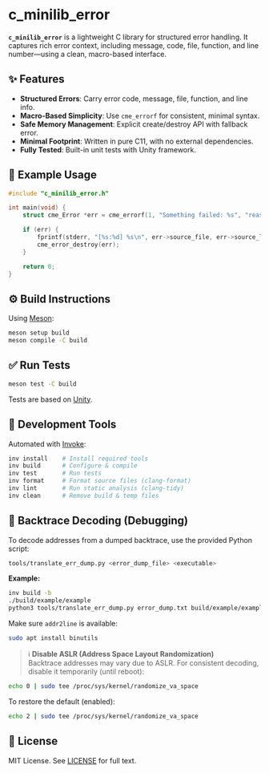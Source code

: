 # c_minilib_error

**`c_minilib_error`** is a lightweight C library for structured error handling. It captures rich error context, including message, code, file, function, and line number—using a clean, macro-based interface.

## ✨ Features

- **Structured Errors**: Carry error code, message, file, function, and line info.
- **Macro-Based Simplicity**: Use `cme_errorf` for consistent, minimal syntax.
- **Safe Memory Management**: Explicit create/destroy API with fallback error.
- **Minimal Footprint**: Written in pure C11, with no external dependencies.
- **Fully Tested**: Built-in unit tests with Unity framework.

## 🧠 Example Usage

```c
#include "c_minilib_error.h"

int main(void) {
    struct cme_Error *err = cme_errorf(1, "Something failed: %s", "reason");

    if (err) {
        fprintf(stderr, "[%s:%d] %s\n", err->source_file, err->source_line, err->msg);
        cme_error_destroy(err);
    }

    return 0;
}
```

## ⚙️ Build Instructions

Using [Meson](https://mesonbuild.com/):

```sh
meson setup build
meson compile -C build
```

## ✅ Run Tests

```sh
meson test -C build
```

Tests are based on [Unity](https://www.throwtheswitch.org/unity).

## 🧰 Development Tools

Automated with [Invoke](https://www.pyinvoke.org/):

```sh
inv install    # Install required tools
inv build      # Configure & compile
inv test       # Run tests
inv format     # Format source files (clang-format)
inv lint       # Run static analysis (clang-tidy)
inv clean      # Remove build & temp files
```

## 🧪 Backtrace Decoding (Debugging)

To decode addresses from a dumped backtrace, use the provided Python script:

```bash
tools/translate_err_dump.py <error_dump_file> <executable>
```

**Example:**

```bash
inv build -b
./build/example/example
python3 tools/translate_err_dump.py error_dump.txt build/example/example
```

Make sure `addr2line` is available:

```bash
sudo apt install binutils
```

> ℹ️ **Disable ASLR (Address Space Layout Randomization)**  
Backtrace addresses may vary due to ASLR. For consistent decoding, disable it temporarily (until reboot):

```bash
echo 0 | sudo tee /proc/sys/kernel/randomize_va_space
```

To restore the default (enabled):

```bash
echo 2 | sudo tee /proc/sys/kernel/randomize_va_space
```

## 📄 License

MIT License. See [LICENSE](LICENSE) for full text.

